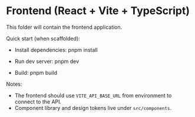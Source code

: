 # Frontend (React + Vite + TypeScript)

This folder will contain the frontend application.

Quick start (when scaffolded):

- Install dependencies:
  pnpm install

- Run dev server:
  pnpm dev

- Build:
  pnpm build

Notes:
- The frontend should use `VITE_API_BASE_URL` from environment to connect to the API.
- Component library and design tokens live under `src/components`.
